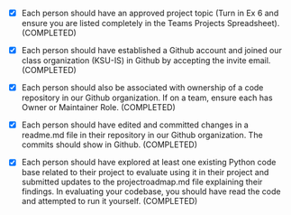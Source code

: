 - [x] Each person should have an approved project topic (Turn in Ex 6 and ensure you are listed completely in the Teams Projects Spreadsheet). (COMPLETED)

- [x] Each person should have established a Github account and joined our class organization (KSU-IS) in Github by accepting the invite email.  (COMPLETED)

- [x] Each person should also be associated with ownership of a code repository in our Github organization. If on a team, ensure each has Owner or Maintainer Role. (COMPLETED)

- [x] Each person should have edited and committed changes in a readme.md file in their repository in our Github organization. The commits should show in Github. (COMPLETED)

- [x] Each person should have explored at least one existing Python code base related to their project to evaluate using it in their project and submitted updates to the projectroadmap.md file explaining their findings. In evaluating your codebase, you should have read the code and attempted to run it yourself. (COMPLETED)
